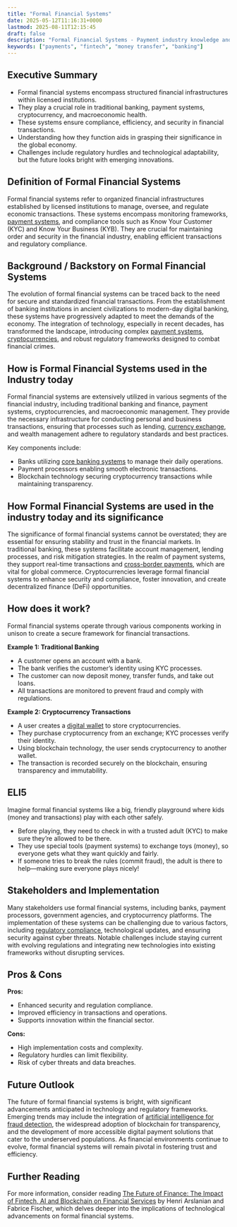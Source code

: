 ```yaml
---
title: "Formal Financial Systems"
date: 2025-05-12T11:16:31+0000
lastmod: 2025-08-11T12:15:45
draft: false
description: "Formal Financial Systems - Payment industry knowledge and insights"
keywords: ["payments", "fintech", "money transfer", "banking"]
---
```


## Executive Summary

- Formal financial systems encompass structured financial infrastructures within licensed institutions.
- They play a crucial role in traditional banking, payment systems, cryptocurrency, and macroeconomic health.
- These systems ensure compliance, efficiency, and security in financial transactions.
- Understanding how they function aids in grasping their significance in the global economy.
- Challenges include regulatory hurdles and technological adaptability, but the future looks bright with emerging innovations.

## Definition of Formal Financial Systems
Formal financial systems refer to organized financial infrastructures established by licensed institutions to manage, oversee, and regulate economic transactions. These systems encompass monitoring frameworks, [payment systems](https://faisalkhanllc.xyz/resources/payments-wiki/p/payment-scheme/), and compliance tools such as Know Your Customer (KYC) and Know Your Business (KYB). They are crucial for maintaining order and security in the financial industry, enabling efficient transactions and regulatory compliance.

## Background / Backstory on Formal Financial Systems
The evolution of formal financial systems can be traced back to the need for secure and standardized financial transactions. From the establishment of banking institutions in ancient civilizations to modern-day digital banking, these systems have progressively adapted to meet the demands of the economy. The integration of technology, especially in recent decades, has transformed the landscape, introducing complex [payment systems](https://faisalkhanllc.xyz/resources/payments-wiki/p/payment-processor/), [cryptocurrencies](https://faisalkhanllc.xyz/resources/payments-wiki/b/blockchain/), and robust regulatory frameworks designed to combat financial crimes.

## How is Formal Financial Systems used in the Industry today
Formal financial systems are extensively utilized in various segments of the financial industry, including traditional banking and finance, payment systems, cryptocurrencies, and macroeconomic management. They provide the necessary infrastructure for conducting personal and business transactions, ensuring that processes such as lending, [currency exchange](https://faisalkhanllc.xyz/resources/payments-wiki/c/currency-exchange/), and wealth management adhere to regulatory standards and best practices.

Key components include:

- Banks utilizing [core banking systems](https://faisalkhanllc.xyz/resources/payments-wiki/c/core-banking/) to manage their daily operations.
- Payment processors enabling smooth electronic transactions.
- Blockchain technology securing cryptocurrency transactions while maintaining transparency.

## How Formal Financial Systems are used in the industry today and its significance
The significance of formal financial systems cannot be overstated; they are essential for ensuring stability and trust in the financial markets. In traditional banking, these systems facilitate account management, lending processes, and risk mitigation strategies. In the realm of payment systems, they support real-time transactions and [cross-border payments](https://faisalkhanllc.xyz/resources/payments-wiki/c/cross-border-payments/), which are vital for global commerce. Cryptocurrencies leverage formal financial systems to enhance security and compliance, foster innovation, and create decentralized finance (DeFi) opportunities.

## How does it work?
Formal financial systems operate through various components working in unison to create a secure framework for financial transactions.

**Example 1: Traditional Banking**

- A customer opens an account with a bank.
- The bank verifies the customer’s identity using KYC processes.
- The customer can now deposit money, transfer funds, and take out loans.
- All transactions are monitored to prevent fraud and comply with regulations.

**Example 2: Cryptocurrency Transactions**

- A user creates a [digital wallet](https://faisalkhanllc.xyz/resources/payments-wiki/d/digital-wallet/) to store cryptocurrencies.
- They purchase cryptocurrency from an exchange; KYC processes verify their identity.
- Using blockchain technology, the user sends cryptocurrency to another wallet.
- The transaction is recorded securely on the blockchain, ensuring transparency and immutability.

## ELI5
Imagine formal financial systems like a big, friendly playground where kids (money and transactions) play with each other safely.

- Before playing, they need to check in with a trusted adult (KYC) to make sure they’re allowed to be there.
- They use special tools (payment systems) to exchange toys (money), so everyone gets what they want quickly and fairly.
- If someone tries to break the rules (commit fraud), the adult is there to help—making sure everyone plays nicely!

## Stakeholders and Implementation
Many stakeholders use formal financial systems, including banks, payment processors, government agencies, and cryptocurrency platforms. The implementation of these systems can be challenging due to various factors, including [regulatory compliance](https://faisalkhanllc.xyz/resources/payments-wiki/f/financial-compliance/), technological updates, and ensuring security against cyber threats. Notable challenges include staying current with evolving regulations and integrating new technologies into existing frameworks without disrupting services.

## Pros & Cons
**Pros:**

- Enhanced security and regulation compliance.
- Improved efficiency in transactions and operations.
- Supports innovation within the financial sector.

**Cons:**

- High implementation costs and complexity.
- Regulatory hurdles can limit flexibility.
- Risk of cyber threats and data breaches.

## Future Outlook
The future of formal financial systems is bright, with significant advancements anticipated in technology and regulatory frameworks. Emerging trends may include the integration of [artificial intelligence for fraud detection](https://faisalkhanllc.xyz/resources/payments-wiki/f/fintech/), the widespread adoption of blockchain for transparency, and the development of more accessible digital payment solutions that cater to the underserved populations. As financial environments continue to evolve, formal financial systems will remain pivotal in fostering trust and efficiency.

## Further Reading
For more information, consider reading [The Future of Finance: The Impact of Fintech, AI and Blockchain on Financial Services](https://www.goodreads.com/book/show/49700700-the-future-of-finance) by Henri Arslanian and Fabrice Fischer, which delves deeper into the implications of technological advancements on formal financial systems.